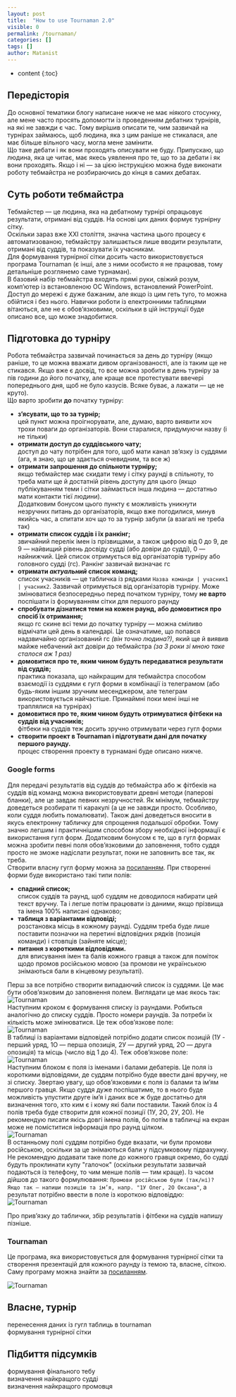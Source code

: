```yaml
---
layout: post
title:  "How to use Tournaman 2.0"
visible: 0
permalink: /tournaman/
categories: []
tags: []
author: Matanist
---
```


* content
{:toc}

## Передісторія
До основної тематики блогу написане нижче не має ніякого стосунку, але мене часто просять допомогти із проведенням дебатних турнірів, на які не завжди є час. 
Тому вирішив описати те, чим зазвичай на турнірах займаюсь, щоб людина, яка з цим раніше не стикалася, але має більше вільного часу, могла мене замінити.  
Що таке дебати і як вони проходять описувати не буду. Припускаю, що людина, яка це читає, має якесь уявлення про те, що то за дебати і як вони проходять. 
Якщо і ні — за цією інструкцією можна буде виконати роботу тебмайстра не розбираючись до кінця в самих дебатах.

## Суть роботи тебмайстра
Тебмайстер — це людина, яка на дебатному турнірі опрацьовує результати, отримані від суддів. На основі цих даних формує турнірну сітку.  
Оскільки зараз вже XXI століття, значна частина цього процесу є автоматизованою, тебмайстру залишається лише вводити результати, отримані від суддів, та показувати їх учасникам.  
Для формування турнірної сітки досить часто використовується програма Tournaman (є інші, але з ними особисто я не працював, тому детальніше розглянемо саме турнаман).  
В базовий набір тебмайстра входять прямі руки, свіжий розум, комп’ютер із встановленою ОС Windows, встановлений PowerPoint. Доступ до мережі є дуже бажаним, але якщо із цим геть туго, то можна обійтися і без нього. Навички роботи із електронними таблицями вітаються, але не є обов’язковими, оскільки в цій інструкції буде описано все, що може знадобитися.

## Підготовка до турніру
Робота тебмайстра зазвичай починається за день до турніру (якщо раніше, то це можна вважати дивом організованості, але із таким ще не стикався. Якщо вже є досвід, то все можна зробити в день турніру за пів години до його початку, але краще все протестувати ввечері попереднього дня, щоб не було казусів. Всяке буває, а лажати — це не круто).  
Що варто зробити **до** початку турніру:
* **з’ясувати, що то за турнір;**  
цей пункт можна проігнорувати, але, думаю, варто виявити хоч трохи поваги до організаторів. Вони старалися, придумуючи назву (і не тільки)  
* **отримати доступ до суддівського чату;**  
доступ до чату потрібен для того, щоб мати канал зв’язку із суддями (ага, я знаю, що це здається очевидним, та все ж)  
* **отримати запрошення до спільноти турніру;**  
якщо тебмайстер має скидати тему і сітку раунді в спільноту, то треба мати ще й достатній рівень доступу для цього (якщо публікуванням теми і сітки займається інша людина — достатньо мати контакти тієї людини).  
Додатковим бонусом цього пункту є можливість уникнути незручних питань до організаторів, якщо вже погодилися, минув якийсь час, а спитати хоч що то за турнір забули (а взагалі не треба так)  
* **отримати список суддів і їх ранкінг;**  
звичайний перелік імен із прізвищами, а також цифрою від 0 до 9, де 9 — найвищий рівень досвіду судді (або довіри до судді), 0 — найнижчий. Цей список отримується від організаторів турніру або головного судді (гс). Ранкінг зазвичай визначає гс  
* **отримати _актуальний_ список команд;**  
список учасників — це табличка із рядками ```Назва команди | учасник1 | учасник2```. Зазвичай отримується від організаторів турніру. Може змінюватися безпосередньо перед початком турніру, тому **не варто** поспішати із формуванням сітки для першого раунду  
* **спробувати дізнатися теми на кожен раунд, або домовитися про спосіб їх отримання;**  
якщо гс скине всі теми до початку турніру — можна сміливо відмічати цей день в календарі. Це означатиме, що попався надзвичайно організований гс _(він точно людина?)_, який ще й виявив майже небачений акт довіри до тебмайстра _(за 3 роки зі мною таке сталося аж 1 раз)_  
* **домовитися про те, яким чином будуть передаватися результати від суддів;**  
практика показала, що найкращим для тебмайстра способом взаємодії із суддями є гугл форми в комбінації із телеграмом (або будь-яким іншим зручним месенджером, але телеграм використовується найчастіше. Принаймні поки мені інші не траплялися на турнірах)  
* **домовитися про те, яким чином будуть отримуватися фітбеки на суддів від учасників;**  
фітбеки на суддів теж досить зручно отримувати через гугл форми  
* **створити проект в Tournaman і підготувати дані для початку першого раунду.**  
процес створення проекту в турнамані буде описано нижче.  

### Google forms
Для передачі результатів від суддів до тебмайстра або ж фітбеків на суддів від команд можна використовувати древні методи (паперові бланки), але це завдає певних незручностей. Як мінімум, тебмайстру доведеться розбирати ті каракулі (а це не завжди просто. Особливо, коли суддя любить помалювати). Також дані доведеться вносити в якусь електронну табличку для спрощення подальшої обробки. Тому значно легшим і практичнішим способом збору необхідної інформації є використання гугл форм. Додатковим бонусом є те, що в гугл формах можна зробити певні поля обов’язковими до заповнення, тобто суддя просто не зможе надіслати результат, поки не заповнить все так, як треба.  
Створити власну гугл форму можна за [посиланням](https://docs.google.com/forms "Google forms").
При створенні форми буде використано такі типи полів: 
* **спадний список;**  
список суддів та раунд, щоб суддям не доводилося набирати цей текст вручну. Та і легше потім працювати із даними, якщо прізвища та імена 100% написані однаково;  
* **таблиця з варіантами відповіді;**  
розстановка місць в кожному раунді. Суддям треба буде лише поставити позначки на перетині відповідних рядків (позиція команди) і стовпців (зайняте місце);  
* **питання з короткими відповідями.**  
для вписування імен та балів кожного гравця а також для поміток щодо промов російською мовою (за промови не українською знімаються бали в кінцевому результаті).  
  
Перш за все потрібно створити випадаючий список із суддями. Це має бути обов’язковим до заповнення полем. Виглядати це має якось так:  
![Tournaman](/assets/2020-02-08-tournaman_0_1.png)  
Наступним кроком є формування списку із раундами. Робиться аналогічно до списку суддів. Просто номери раундів. За потреби їх кількість може змінюватися. Це теж обов’язкове поле:  
![Tournaman](/assets/2020-02-08-tournaman_0_2.png)  
В таблиці із варіантами відповідей потрібно додати список позицій (1У - перший уряд, 1О — перша опозиція, 2У — другий уряд, 2О — друга опозиція) та місць (число від 1 до 4). Теж обов’язкове поле:  
![Tournaman](/assets/2020-02-08-tournaman_0_3.png)  
Наступним блоком є поля із іменами і балами дебатерів. Це поля із короткими відповідями, де суддям потрібно буде ввести дані вручну, не зі списку. Звертаю увагу, що обов’язковими є поля із балами та ім’ям першого гравця. Якщо суддя дуже поспішатиме, то в нього буде можливість упустити друге ім’я і даних все ж буде достатньо для визначення того, хто ким є і кому які бали поставили. Такий блок із 4 полів треба буде створити для кожної позиції (1У, 2О, 2У, 2О). Не рекомендую писати якісь довгі імена полів, бо потім в табличці на екран може не поміститися інформація про раунд цілком.  
![Tournaman](/assets/2020-02-08-tournaman_0_4.png)  
В останньому полі суддям потрібно буде вказати, чи були промови російською, оскільки за це знімаються бали у підсумковому підрахунку. Не рекомендую додавати таке поле до кожного гравця окремо, бо судді будуть проклинати купу "галочок" (оскільки результати зазвичай подаються із телефону, то чим менше полів — тим краще). Із часом дійшов до такого формулювання: ```Промови російською були (так/ні)? Якщо так — напиши позицію та ім’я, напр. "1У Олег, 2О Оксана"```, а результат потрібно ввести в поле із короткою відповіддю:  
![Tournaman](/assets/2020-02-08-tournaman_0_5.png)  
  
Про прив’язку до таблички, збір результатів і фітбеки на суддів напишу пізніше.

### Tournaman
Це програма, яка використовується для формування турнірної сітки та створення презентацій для кожного раунду із темою та, власне, сіткою.  
Саму програму можна знайти за [посиланням](http://tournaman.wikidot.com/download "Tournaman tabbing software").  
  
![Tournaman](/assets/2020-02-08-tournaman_0_0.png)



## Власне, турнір
перенесення даних із гугл таблиць в tournaman  
формування турнірної сітки  

## Підбиття підсумків
формування фінального тебу  
визначення найкращого судді  
визначення найкращого промовця  

